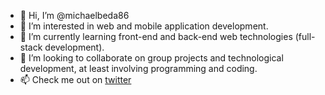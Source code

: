 - 👋 Hi, I’m @michaelbeda86
- 👀 I’m interested in web and mobile application development.
- 🌱 I’m currently learning front-end and back-end web technologies (full-stack development).
- 💞️ I’m looking to collaborate on group projects and technological development, at least involving programming and coding.
- 📫 Check me out on <a href="https://twitter.com/MichaelBeda86">twitter</a>

<!---
michaelbeda86/michaelbeda86 is a ✨ special ✨ repository because its `README.md` (this file) appears on your GitHub profile.
You can click the Preview link to take a look at your changes.
--->
